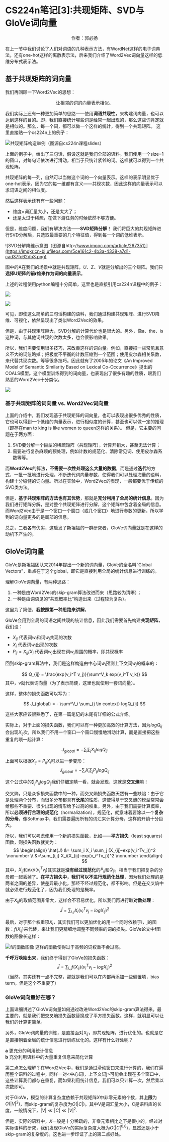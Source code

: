 # CS224n笔记[3]:共现矩阵、SVD与GloVe词向量

<center>作者：郭必扬</center>

在上一节中我们讨论了人们对词语的几种表示方法，有WordNet这样的电子词典法，还有one-hot这样的离散表示法，后来我们介绍了Word2Vec词向量这样的低维分布式表示法。

## 基于共现矩阵的词向量
我们再回顾一下Word2Vec的思想：
<center>让相邻的词的向量表示相似。</center>

我们实际上还有一种更加简单的思路——使用**词语共现性**，来构建词向量，也可以达到这样的目的。即，我们直接统计哪些词是经常一起出现的，那么这些词肯定就是相似的。那么，每一个词，都可以做一个这样的统计，得到一个共现矩阵。
这里直接贴一个cs224n上的例子：

![共现矩阵构造举例（图源自cs224n课程slides）](https://imgkr.cn-bj.ufileos.com/73554457-dee3-4541-89c8-3180ce1b284d.png)

上面的例子中，给出了三句话，假设这就是我们全部的语料。我们使用一个size=1的窗口，对每句话依次进行滑动，相当于只统计紧邻的词。这样就可以得到一个共现矩阵。

共现矩阵的每一列，自然可以当做这个词的一个向量表示。这样的表示明显优于one-hot表示，因为它的每一维都有含义——共现次数，因此这样的向量表示可以求词语之间的相似度。

然后这样表示还有有一些问题：

- 维度=词汇量大小，还是太大了；
- 还是太过于稀疏，在做下游任务的时候依然不够方便。

但是，维度问题，我们有解决方法——**SVD矩阵分解**！
我们将巨大的共现矩阵进行SVD分解后，只选取最重要的几个特征值，得到每一个词的低维表示。


![SVD分解降维示意图（图源自http://www.imooc.com/article/267351）](https://imgkr.cn-bj.ufileos.com/5ce161c2-4b3a-4338-a7d1-cad37fc62db3.png)

图中的A在我们的场景中就是共现矩阵，$U$、$\Sigma$、$V$就是分解出的三个矩阵。我们只**选择U矩阵的前r维来作为词的向量表示**。

上述的过程使用python编程十分简单，这里也是直接引用cs224n课程中的例子：

![](https://imgkr.cn-bj.ufileos.com/eb803a37-7938-4cd7-acd0-1a6c94b96597.png)

![](https://imgkr.cn-bj.ufileos.com/09bc9dfe-132c-4fa3-a99b-45f67fdd1849.png)

可见，即使这么简单的三句话构建的语料，我们通过构建共现矩阵、进行SVD降维、可视化，依然呈现出了类似Word2Vec的效果。

但是，由于共现矩阵巨大，SVD分解的计算代价也是很大的。另外，像a、the、is这种词，与其他词共现的次数太多，也会很影响效果。

所以，我们需要使用很多技巧，来改善这样的词向量。例如，直接把一些常见且意义不大的词忽略掉；把极度不平衡的计数压缩到一个范围；使用皮尔森相关系数，来代替共现次数。等等很多技巧。因此就有了2005年的论文《An Improved Model of Semantic Similarity Based on Lexical Co-Occurrence》提出的COALS模型。这个模型训练得到的词向量，也表现出了很多有趣的性质，跟我们熟悉的Word2Vec十分类似。

![](https://imgkr.cn-bj.ufileos.com/6b393d9c-b587-4432-bb95-5038d827d7b1.png)


### 基于共现矩阵的词向量 vs. Word2Vec词向量
上面的介绍中，我们发现基于共现矩阵的词向量，也可以表现出很多优秀的性质，它也可以得到一个低维的向量表示，进行相似度的计算，甚至也可以做一定的推理（即存在man to king is like women to queen这样的关系）。
但是，它主要的问题在于两方面：

1. SVD要分解一个巨型的稀疏矩阵（共现矩阵），计算开销大，甚至无法计算；
2. 需要进行复杂麻烦的预处理，例如计数的规范化、清除常见词、使用皮尔森系数等等。

而**Word2Vec**的算法，**不需要一次性处理这么大量的数据**，而是通过**迭代**的方式，一批一批地进行处理，不断迭代词向量参数，使得我们可以处理海量的语料，构建十分稳健的词向量。所以在实验中，Word2Vec的表现，一般都要优于传统的SVD类方法。

但是，**基于共现矩阵的方法也有其优势**，那就是**充分利用了全局的统计信息**。因为我们进行矩阵分解，是对整个共现矩阵进行分解，这个矩阵中包含着全局的信息。而Word2Vec由于是一个窗口一个窗口（或几个窗口）地进行参数的更新，所以学到的词向量更多的是局部的信息。

总之，二者各有优劣，这启发了斯坦福的一群研究者，GloVe词向量就是在这样的动机下产生的。

## GloVe词向量
GloVe是斯坦福团队来2014年提出一个新的词向量，GloVe的全名叫“Global Vectors”，重点在于这个global，即它是直接利用全局的统计信息进行训练的。

理解GloVe词向量，有两种思路：
1. 一种是由Word2Vec的skip-gram算法改进而来（思路较为清晰）；
2. 一种是由词语见的“共现概率比”构造出来（过程较为复杂）。

这里为了简便，**我按照第一种思路来讲解**。

GloVe会用到全局的词语之间共现的统计信息，因此我们需要首先构建**共现矩阵**，我们设：
- $X_{ij}$ 代表词$w_i$和词$w_j$共现的次数
- $X_i$ 代表词$w_i$出现的次数
- $P_{ij}=X_{ij}/X_i$ 代表词$w_j$出现在词$w_i$周围的概率，即共现概率

回到skip-gram算法中，我们是这样构造由中心词$w_i$预测上下文词$w_j$的概率的：

$$
Q_{ij} = \frac{exp(v_i^T v_j)}{\sum^V_k exp(v_i^T v_k)}
$$
其中，v就代表词向量（为了表示简便，这里也就使用一套词向量）。

这样，整体的损失函数可以写为：

$$
J_{global} = - \sum^V_i \sum_{j \in context} logQ_{ij}
$$

这些大家应该很熟悉了，在第一篇笔记的末尾有详细的公式介绍。

实际上，对于上面的损失函数，我们可以有一种更加高效的计算方法，因为$logQ_{ij}$会出现$X_{ij}$次，所以我们不用一个窗口一个窗口慢慢地滑动计算，而是直接把这些重复的项一起计算：

$$
J_{global} = -\sum_i \sum_j X_{ij}logQ_{ij}
$$

上面可以根据$X_{ij}=P_{ij}X_i$可以进一步变形：
$$
J_{global} = -\sum_i X_i \sum_j P_{ij}logQ_{ij}
$$

这个公式中的$\sum_j P_{ij}logQ_{ij}$我们仔细定睛一看，就会发现，这就是**交叉熵**嘛！

交叉熵，只是众多损失函数中的一种，而交叉熵损失函数天然有一些缺陷：由于它是处理两个分布，而很多分布都具有**长尾**的性质，这使得基于交叉熵的模型常常会给那些不重要、很少出现的情形给予过高的权重。另外，由于我们需要计算概率，所以**必须进行合理的规范化**（normalization），规范化，就意味着要除以一个**复杂的分母**，像Softmax中，我们需要遍历所有的词汇来计算分母，这样的开销十分巨大。

所以，我们可以考虑使用一个新的损失函数，比如——**平方损失**（least squares）函数，则损失函数就变为：
$$
\begin{align}
\hat{J} &= \sum_i X_i \sum_j (X_{ij}-exp(v_i^Tv_j))^2 \nonumber \\
&=\sum_{i,j} X_i(X_{ij}-exp(v_i^Tv_j))^2 \nonumber
\end{align}
$$
其中，$X_{ij}$和$exp(v_i^Tv_j)$其实就是**没有经过规范化**的$P_{ij}$和$Q_{ij}$。相当于我们把复杂的分母都一起丢掉了。**在平方损失中，我们可以不进行规范化处理**，因为我们处理的是两者之间的差异，使差异最小化，那经不经过规范化，都不影响。但是在交叉熵中就必须进行规范化了，因为我们处理的是概率。

由于$X_{ij}$的取值范围非常大，这样会不容易优化，所以我们再进行取**对数处理**：
$$
\hat{J} = \sum_{i,j} X_i(v_i^Tv_j-logX_{ij})^2
$$

最后，对于那个权重项$X_i$，其实我们可以更加优化的用一个同时依赖于i，j的函数：$f(X_{ij})$来代替，来让我们更精细地调整不同频率的词的损失。GloVe论文中f函数的图像长这样：

![f的函数图像](https://imgkr.cn-bj.ufileos.com/c3533e9d-78bf-47ec-a438-4ed88dd1092f.png)
这样的函数使得过于高频的词权重不会过高。

**千呼万唤始出来**，我们终于得到了GloVe的损失函数：
$$
\hat{J} = \sum_{i,j} f(X_{ij})(v_i^Tv_j-logX_{ij})^2
$$
（当然，其实还有一点不完整，那就是我们可以在内部再添加一些偏置项，bias term，但是这个不重要了）


### GloVe词向量好在哪？
上面详细讲述了GloVe词向量如何通过改进Word2Vec的skip-gram算法得来。最主要的，就是我们把交叉熵损失函数替换成了平方损失函数。这样，就明显可以让我们的计算更简单。

另外，GloVe词向量的训练，是直接面对$X_{ij}$，即共现矩阵，进行优化的。也就是它是直接朝着全局的统计信息进行训练优化的。这样有什么好处呢？

**a** 更充分的利用统计信息 \
**b** 充分利用语料中的大量重复信息来简化计算

第二点怎么理解？在Word2Vec中，我们是通过滑动窗口来进行计算的，我们在遍历整个语料的过程中，同样一对<中心词i，上下文词j>可能会出现在多个窗口中，这些计算我们都存在重复，而如果利用统计信息，我们可以只计算一次，然后乘以次数即可。

对于GloVe，模型的计算复杂度依赖于共现矩阵$X$中非零元素的个数，其**上限**为$O(|V|^2)$，而skip-gram的复杂度为$O(|C|)$。其中V是词汇量大小，C是语料库的长度，一般情况下，$|V| \ll |C| \ll |V|^2$.

但是，实际的语料中，$X$一般是十分稀疏的，非零元素相比之下是很小的。经过对实际语料的研究，我们发现GloVe的实际复杂度大概为$O(|C|^{0.8})$，显然还是小于skip-gram的复杂度的。这也进一步印证了上的第二点好处。












